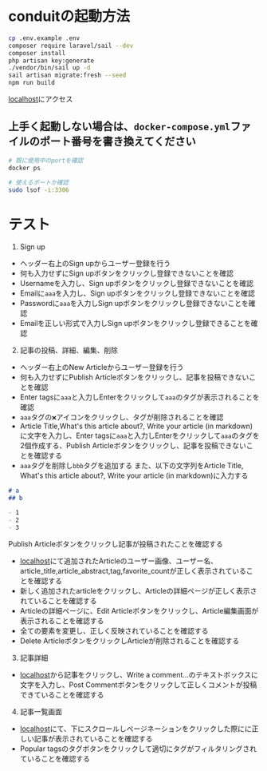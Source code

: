 # conduitの起動方法

```bash
cp .env.example .env
composer require laravel/sail --dev
composer install
php artisan key:generate
./vendor/bin/sail up -d
sail artisan migrate:fresh --seed
npm run build
```

[localhost](localhost)にアクセス

## 上手く起動しない場合は、`docker-compose.yml`ファイルのポート番号を書き換えてください

```bash
# 既に使用中のportを確認
docker ps

# 使えるポートか確認
sudo lsof -i:3306
```


# テスト
1. Sign up
- ヘッダー右上のSign upからユーザー登録を行う
- 何も入力せずにSign upボタンをクリックし登録できないことを確認
- Usernameを入力し、Sign upボタンをクリックし登録できないことを確認
- Emailに`aaa`を入力し、Sign upボタンをクリックし登録できないことを確認
- Passwordに`aaa`を入力しSign upボタンをクリックし登録できないことを確認
- Emailを正しい形式で入力しSign upボタンをクリックし登録できることを確認

2. 記事の投稿、詳細、編集、削除
- ヘッダー右上のNew Articleからユーザー登録を行う
- 何も入力せずにPublish Articleボタンをクリックし、記事を投稿できないことを確認
- Enter tagsに`aaa`と入力しEnterをクリックして`aaa`のタグが表示されることを確認
- `aaa`タグの`❌`アイコンをクリックし、タグが削除されることを確認
- Article Title,What's this article about?, Write your article (in markdown)に文字を入力し、Enter tagsに`aaa`と入力しEnterをクリックして`aaa`のタグを2個作成する、Publish Articleボタンをクリックし、記事を投稿できないことを確認する
- `aaa`タグを削除し`bbb`タグを追加する
また、以下の文字列をArticle Title, What's this article about?, Write your article (in markdown)に入力する

```md
# a
## b

- 1
- 2
- 3
```

Publish Articleボタンをクリックし記事が投稿されたことを確認する


- [localhost](localhost)にて追加されたArticleのユーザー画像、ユーザー名、article_title,article_abstract,tag,favorite_countが正しく表示されていることを確認する
- 新しく追加されたarticleをクリックし、Articleの詳細ページが正しく表示されていることを確認する
- Articleの詳細ページに、Edit Articleボタンをクリックし、Article編集画面が表示されることを確認する
- 全ての要素を変更し、正しく反映されていることを確認する
- Delete ArticleボタンをクリックしArticleが削除されることを確認する

3. 記事詳細
- [localhost](localhost)から記事をクリックし、Write a comment...のテキストボックスに文字を入力し、Post Commentボタンをクリックして正しくコメントが投稿できていることを確認する

4. 記事一覧画面
- [localhost](localhost)にて、下にスクロールしページネーションをクリックした際にに正しい記事が表示されていることを確認する
- Popular tagsのタグボタンをクリックして適切にタグがフィルタリングされていることを確認する
